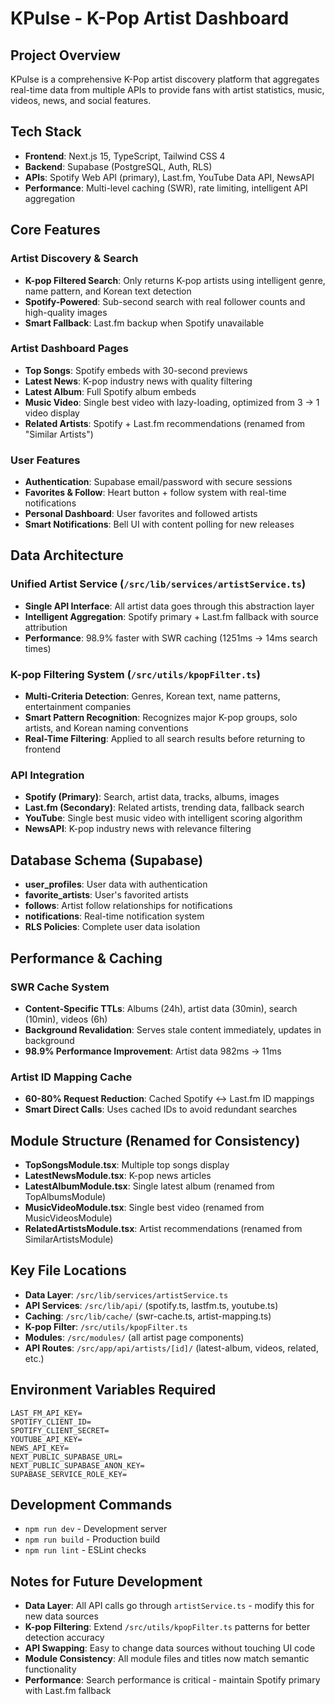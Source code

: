 # KPulse - K-Pop Artist Dashboard

## Project Overview
KPulse is a comprehensive K-Pop artist discovery platform that aggregates real-time data from multiple APIs to provide fans with artist statistics, music, videos, news, and social features.

## Tech Stack
- **Frontend**: Next.js 15, TypeScript, Tailwind CSS 4
- **Backend**: Supabase (PostgreSQL, Auth, RLS)
- **APIs**: Spotify Web API (primary), Last.fm, YouTube Data API, NewsAPI
- **Performance**: Multi-level caching (SWR), rate limiting, intelligent API aggregation

## Core Features

### Artist Discovery & Search
- **K-pop Filtered Search**: Only returns K-pop artists using intelligent genre, name pattern, and Korean text detection
- **Spotify-Powered**: Sub-second search with real follower counts and high-quality images
- **Smart Fallback**: Last.fm backup when Spotify unavailable

### Artist Dashboard Pages
- **Top Songs**: Spotify embeds with 30-second previews
- **Latest News**: K-pop industry news with quality filtering
- **Latest Album**: Full Spotify album embeds
- **Music Video**: Single best video with lazy-loading, optimized from 3 → 1 video display
- **Related Artists**: Spotify + Last.fm recommendations (renamed from "Similar Artists")

### User Features
- **Authentication**: Supabase email/password with secure sessions
- **Favorites & Follow**: Heart button + follow system with real-time notifications
- **Personal Dashboard**: User favorites and followed artists
- **Smart Notifications**: Bell UI with content polling for new releases

## Data Architecture

### Unified Artist Service (`/src/lib/services/artistService.ts`)
- **Single API Interface**: All artist data goes through this abstraction layer
- **Intelligent Aggregation**: Spotify primary + Last.fm fallback with source attribution
- **Performance**: 98.9% faster with SWR caching (1251ms → 14ms search times)

### K-pop Filtering System (`/src/utils/kpopFilter.ts`)
- **Multi-Criteria Detection**: Genres, Korean text, name patterns, entertainment companies
- **Smart Pattern Recognition**: Recognizes major K-pop groups, solo artists, and Korean naming conventions
- **Real-Time Filtering**: Applied to all search results before returning to frontend

### API Integration
- **Spotify (Primary)**: Search, artist data, tracks, albums, images
- **Last.fm (Secondary)**: Related artists, trending data, fallback search
- **YouTube**: Single best music video with intelligent scoring algorithm
- **NewsAPI**: K-pop industry news with relevance filtering

## Database Schema (Supabase)
- **user_profiles**: User data with authentication
- **favorite_artists**: User's favorited artists
- **follows**: Artist follow relationships for notifications
- **notifications**: Real-time notification system
- **RLS Policies**: Complete user data isolation

## Performance & Caching

### SWR Cache System
- **Content-Specific TTLs**: Albums (24h), artist data (30min), search (10min), videos (6h)
- **Background Revalidation**: Serves stale content immediately, updates in background
- **98.9% Performance Improvement**: Artist data 982ms → 11ms

### Artist ID Mapping Cache
- **60-80% Request Reduction**: Cached Spotify ↔ Last.fm ID mappings
- **Smart Direct Calls**: Uses cached IDs to avoid redundant searches

## Module Structure (Renamed for Consistency)
- **TopSongsModule.tsx**: Multiple top songs display
- **LatestNewsModule.tsx**: K-pop news articles  
- **LatestAlbumModule.tsx**: Single latest album (renamed from TopAlbumsModule)
- **MusicVideoModule.tsx**: Single best video (renamed from MusicVideosModule)
- **RelatedArtistsModule.tsx**: Artist recommendations (renamed from SimilarArtistsModule)

## Key File Locations
- **Data Layer**: `/src/lib/services/artistService.ts`
- **API Services**: `/src/lib/api/` (spotify.ts, lastfm.ts, youtube.ts)
- **Caching**: `/src/lib/cache/` (swr-cache.ts, artist-mapping.ts)
- **K-pop Filter**: `/src/utils/kpopFilter.ts`
- **Modules**: `/src/modules/` (all artist page components)
- **API Routes**: `/src/app/api/artists/[id]/` (latest-album, videos, related, etc.)

## Environment Variables Required
```
LAST_FM_API_KEY=
SPOTIFY_CLIENT_ID=
SPOTIFY_CLIENT_SECRET=
YOUTUBE_API_KEY=
NEWS_API_KEY=
NEXT_PUBLIC_SUPABASE_URL=
NEXT_PUBLIC_SUPABASE_ANON_KEY=
SUPABASE_SERVICE_ROLE_KEY=
```

## Development Commands
- `npm run dev` - Development server
- `npm run build` - Production build  
- `npm run lint` - ESLint checks


## Notes for Future Development
- **Data Layer**: All API calls go through `artistService.ts` - modify this for new data sources
- **K-pop Filtering**: Extend `/src/utils/kpopFilter.ts` patterns for better detection accuracy
- **API Swapping**: Easy to change data sources without touching UI code
- **Module Consistency**: All module files and titles now match semantic functionality
- **Performance**: Search performance is critical - maintain Spotify primary with Last.fm fallback